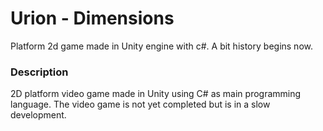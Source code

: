 # Urion - Dimensions
Platform 2d game made in Unity engine with c#. A bit history begins now.

### Description
2D platform video game made in Unity using C# as main programming language. The video game is not yet completed but is in a slow development.
